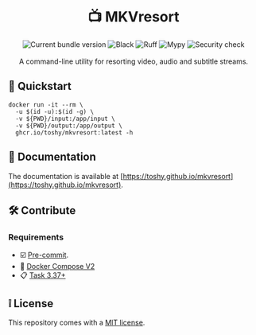 <h1 align="center"> 📺 MKVresort </h1>

<div align="center">
    <img src="https://img.shields.io/github/v/release/toshy/mkvresort?label=Release&sort=semver" alt="Current bundle version" />
    <img src="https://img.shields.io/github/actions/workflow/status/toshy/mkvresort/codestyle.yml?branch=main&label=Black" alt="Black">
    <img src="https://img.shields.io/github/actions/workflow/status/toshy/mkvresort/codequality.yml?branch=main&label=Ruff" alt="Ruff">
    <img src="https://img.shields.io/github/actions/workflow/status/toshy/mkvresort/statictyping.yml?branch=main&label=Mypy" alt="Mypy">
    <img src="https://img.shields.io/github/actions/workflow/status/toshy/mkvresort/security.yml?branch=main&label=Security%20check" alt="Security check" />
    <br /><br />
    <div>A command-line utility for resorting video, audio and subtitle streams.</div>
</div>

## 📝 Quickstart

```shell
docker run -it --rm \
  -u $(id -u):$(id -g) \
  -v ${PWD}/input:/app/input \
  -v ${PWD}/output:/app/output \
  ghcr.io/toshy/mkvresort:latest -h
```

## 📜 Documentation

The documentation is available at [https://toshy.github.io/mkvresort](https://toshy.github.io/mkvresort).

## 🛠️ Contribute

### Requirements

* ☑️ [Pre-commit](https://pre-commit.com/#installation).
* 🐋 [Docker Compose V2](https://docs.docker.com/compose/install/)
* 📋 [Task 3.37+](https://taskfile.dev/installation/)

## ❕ License

This repository comes with a [MIT license](./LICENSE).
